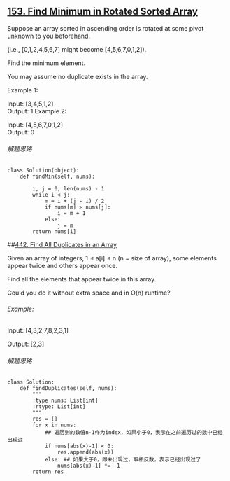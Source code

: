 ## [153. Find Minimum in Rotated Sorted Array](https://leetcode.com/problems/find-minimum-in-rotated-sorted-array/description/)
Suppose an array sorted in ascending order is rotated at some pivot unknown to you beforehand.

(i.e.,  [0,1,2,4,5,6,7] might become  [4,5,6,7,0,1,2]).

Find the minimum element.

You may assume no duplicate exists in the array.

Example 1:

Input: [3,4,5,1,2] </br>
Output: 1
Example 2:

Input: [4,5,6,7,0,1,2]</br>
Output: 0

###### 解题思路
```
class Solution(object):
    def findMin(self, nums):

        i, j = 0, len(nums) - 1
        while i < j:
            m = i + (j - i) / 2
            if nums[m] > nums[j]:
                i = m + 1
            else:
                j = m
        return nums[i]
```

##[442. Find All Duplicates in an Array](https://leetcode.com/problems/find-all-duplicates-in-an-array/)

Given an array of integers, 1 ≤ a[i] ≤ n (n = size of array), some elements appear twice and others appear once.

Find all the elements that appear twice in this array.

Could you do it without extra space and in O(n) runtime?

###### Example:
Input:
[4,3,2,7,8,2,3,1]

Output:
[2,3]

###### 解题思路
```
class Solution:
    def findDuplicates(self, nums):
        """
        :type nums: List[int]
        :rtype: List[int]
        """
        res = []
        for x in nums:
        	## 遍历到的数值n-1作为index，如果小于0，表示在之前遍历过的数中已经出现过
            if nums[abs(x)-1] < 0:
                res.append(abs(x))
            else: ## 如果大于0，即未出现过，取相反数，表示已经出现过了
                nums[abs(x)-1] *= -1
        return res
```